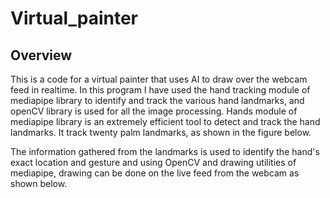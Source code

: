 # Virtual_painter

## Overview
This is a code for a virtual painter that uses AI to draw over the webcam feed in realtime. In this program I have used the hand tracking module of mediapipe library to identify and track the various hand landmarks, and openCV library is used for all the image processing. Hands module of mediapipe library is an extremely efficient tool to detect and track the hand landmarks. It track twenty palm landmarks, as shown in the figure below. 


The information gathered from the landmarks is used to identify the hand's exact location and gesture and using OpenCV and drawing utilities of mediapipe, drawing can be done on the live feed from the webcam as shown below.
